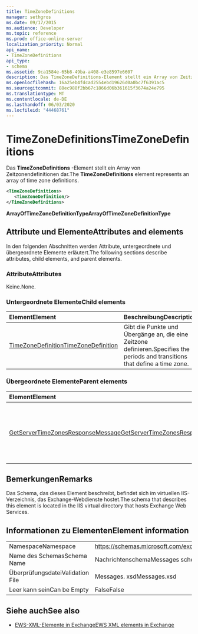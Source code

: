 ```yaml
---
title: TimeZoneDefinitions
manager: sethgros
ms.date: 09/17/2015
ms.audience: Developer
ms.topic: reference
ms.prod: office-online-server
localization_priority: Normal
api_name:
- TimeZoneDefinitions
api_type:
- schema
ms.assetid: 9ca1584e-65b8-49ba-a408-e3e8597e6607
description: Das TimeZoneDefinitions-Element stellt ein Array von Zeitzonendefinitionen dar.
ms.openlocfilehash: 16a25eb4fdcad2554ebd19626d0a0bc7f6391ac5
ms.sourcegitcommit: 88ec988f2bb67c1866d06b361615f3674a24e795
ms.translationtype: MT
ms.contentlocale: de-DE
ms.lasthandoff: 06/03/2020
ms.locfileid: "44468761"
---
```

# <a name="timezonedefinitions"></a><span data-ttu-id="4032b-103">TimeZoneDefinitions</span><span class="sxs-lookup"><span data-stu-id="4032b-103">TimeZoneDefinitions</span></span>

<span data-ttu-id="4032b-104">Das **TimeZoneDefinitions** -Element stellt ein Array von Zeitzonendefinitionen dar.</span><span class="sxs-lookup"><span data-stu-id="4032b-104">The **TimeZoneDefinitions** element represents an array of time zone definitions.</span></span> 
  
```XML
<TimeZoneDefinitions>
   <TimeZoneDefinition/>
</TimeZoneDefinitions>
```

 <span data-ttu-id="4032b-105">**ArrayOfTimeZoneDefinitionType**</span><span class="sxs-lookup"><span data-stu-id="4032b-105">**ArrayOfTimeZoneDefinitionType**</span></span>
## <a name="attributes-and-elements"></a><span data-ttu-id="4032b-106">Attribute und Elemente</span><span class="sxs-lookup"><span data-stu-id="4032b-106">Attributes and elements</span></span>

<span data-ttu-id="4032b-107">In den folgenden Abschnitten werden Attribute, untergeordnete und übergeordnete Elemente erläutert.</span><span class="sxs-lookup"><span data-stu-id="4032b-107">The following sections describe attributes, child elements, and parent elements.</span></span>
  
### <a name="attributes"></a><span data-ttu-id="4032b-108">Attribute</span><span class="sxs-lookup"><span data-stu-id="4032b-108">Attributes</span></span>

<span data-ttu-id="4032b-109">Keine.</span><span class="sxs-lookup"><span data-stu-id="4032b-109">None.</span></span>
  
### <a name="child-elements"></a><span data-ttu-id="4032b-110">Untergeordnete Elemente</span><span class="sxs-lookup"><span data-stu-id="4032b-110">Child elements</span></span>

|<span data-ttu-id="4032b-111">**Element**</span><span class="sxs-lookup"><span data-stu-id="4032b-111">**Element**</span></span>|<span data-ttu-id="4032b-112">**Beschreibung**</span><span class="sxs-lookup"><span data-stu-id="4032b-112">**Description**</span></span>|
|:-----|:-----|
|[<span data-ttu-id="4032b-113">TimeZoneDefinition</span><span class="sxs-lookup"><span data-stu-id="4032b-113">TimeZoneDefinition</span></span>](timezonedefinition.md) <br/> |<span data-ttu-id="4032b-114">Gibt die Punkte und Übergänge an, die eine Zeitzone definieren.</span><span class="sxs-lookup"><span data-stu-id="4032b-114">Specifies the periods and transitions that define a time zone.</span></span>  <br/> |
   
### <a name="parent-elements"></a><span data-ttu-id="4032b-115">Übergeordnete Elemente</span><span class="sxs-lookup"><span data-stu-id="4032b-115">Parent elements</span></span>

|<span data-ttu-id="4032b-116">**Element**</span><span class="sxs-lookup"><span data-stu-id="4032b-116">**Element**</span></span>|<span data-ttu-id="4032b-117">**Beschreibung**</span><span class="sxs-lookup"><span data-stu-id="4032b-117">**Description**</span></span>|
|:-----|:-----|
|[<span data-ttu-id="4032b-118">GetServerTimeZonesResponseMessage</span><span class="sxs-lookup"><span data-stu-id="4032b-118">GetServerTimeZonesResponseMessage</span></span>](getservertimezonesresponsemessage.md) <br/> |<span data-ttu-id="4032b-119">Enthält den Status und das Ergebnis einer [GetServerTimeZones-Vorgangs](getservertimezones-operation.md) Anforderung.</span><span class="sxs-lookup"><span data-stu-id="4032b-119">Contains the status and result of a [GetServerTimeZones operation](getservertimezones-operation.md) request.</span></span>  <br/> |
   
## <a name="remarks"></a><span data-ttu-id="4032b-120">Bemerkungen</span><span class="sxs-lookup"><span data-stu-id="4032b-120">Remarks</span></span>

<span data-ttu-id="4032b-121">Das Schema, das dieses Element beschreibt, befindet sich im virtuellen IIS-Verzeichnis, das Exchange-Webdienste hostet.</span><span class="sxs-lookup"><span data-stu-id="4032b-121">The schema that describes this element is located in the IIS virtual directory that hosts Exchange Web Services.</span></span>
  
## <a name="element-information"></a><span data-ttu-id="4032b-122">Informationen zu Elementen</span><span class="sxs-lookup"><span data-stu-id="4032b-122">Element information</span></span>

|||
|:-----|:-----|
|<span data-ttu-id="4032b-123">Namespace</span><span class="sxs-lookup"><span data-stu-id="4032b-123">Namespace</span></span>  <br/> |https://schemas.microsoft.com/exchange/services/2006/messages  <br/> |
|<span data-ttu-id="4032b-124">Name des Schemas</span><span class="sxs-lookup"><span data-stu-id="4032b-124">Schema Name</span></span>  <br/> |<span data-ttu-id="4032b-125">Nachrichtenschema</span><span class="sxs-lookup"><span data-stu-id="4032b-125">Messages schema</span></span>  <br/> |
|<span data-ttu-id="4032b-126">Überprüfungsdatei</span><span class="sxs-lookup"><span data-stu-id="4032b-126">Validation File</span></span>  <br/> |<span data-ttu-id="4032b-127">Messages. xsd</span><span class="sxs-lookup"><span data-stu-id="4032b-127">Messages.xsd</span></span>  <br/> |
|<span data-ttu-id="4032b-128">Leer kann sein</span><span class="sxs-lookup"><span data-stu-id="4032b-128">Can be Empty</span></span>  <br/> |<span data-ttu-id="4032b-129">False</span><span class="sxs-lookup"><span data-stu-id="4032b-129">False</span></span>  <br/> |
   
## <a name="see-also"></a><span data-ttu-id="4032b-130">Siehe auch</span><span class="sxs-lookup"><span data-stu-id="4032b-130">See also</span></span>



- [<span data-ttu-id="4032b-131">EWS-XML-Elemente in Exchange</span><span class="sxs-lookup"><span data-stu-id="4032b-131">EWS XML elements in Exchange</span></span>](ews-xml-elements-in-exchange.md)


